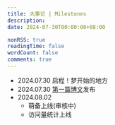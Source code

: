 ```yaml
---
title: 大事记 | Milestones
description: 
date: 2024-07-30T00:00:00+08:00

nonRSS: true
readingTime: false
wordCount: false
comments: true
---
```

- 2024.07.30 启程！梦开始的地方
- 2024.07.30 [第一篇博文](/posts/what-is-tls-in-any/)发布
- 2024.08.02
  - 萌备上线(审核中)
  - 访问量统计上线